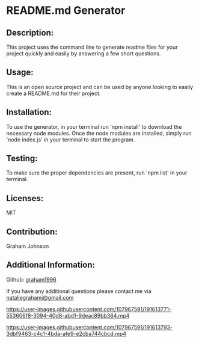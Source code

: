 # README.md Generator 

  ## Description:
  This project uses the command line to generate readme files for your project quickly and easily by answering a few short questions. 

  ## Usage:
  This is an open source project and can be used by anyone looking to easily create a README.md for their project.

  ## Installation:
  To use the generator, in your terminal run 'npm install' to download the necessary node modules. Once the node modules are installed, simply run 'node index.js' in your terminal to start the program.

  ## Testing:
  To make sure the proper dependencies are present, run 'npm list' in your terminal.

  ## Licenses:
  MIT
 

  ## Contribution:
  Graham Johnson

  ## Additional Information:
  Github: [graham1996](https://github.com/graham1996)

  If you have any additional questions please contact me via nataliegrahamj@gmail.com
  
  

https://user-images.githubusercontent.com/107967591/191613771-553606f8-3094-40d8-abd1-9deac89bb364.mp4





https://user-images.githubusercontent.com/107967591/191613793-3dbf9463-c4c1-4bda-afe9-e2cba744cbcd.mp4


